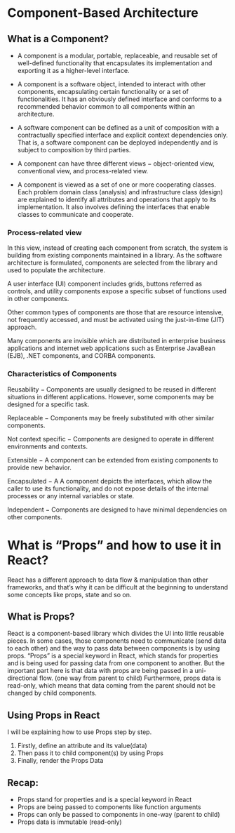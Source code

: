 # Component-Based Architecture
<!-- from online -->
## What is a Component?
- A component is a modular, portable, replaceable, and reusable set of well-defined functionality that encapsulates its implementation and exporting it as a higher-level interface.

- A component is a software object, intended to interact with other components, encapsulating certain functionality or a set of functionalities. It has an obviously defined interface and conforms to a recommended behavior common to all components within an architecture.

- A software component can be defined as a unit of composition with a contractually specified interface and explicit context dependencies only. That is, a software component can be deployed independently and is subject to composition by third parties.

- A component can have three different views − object-oriented view, conventional view, and process-related view.

- A component is viewed as a set of one or more cooperating classes. Each problem domain class (analysis) and infrastructure class (design) are explained to identify all attributes and operations that apply to its implementation. It also involves defining the interfaces that enable classes to communicate and cooperate.


### Process-related view

In this view, instead of creating each component from scratch, the system is building from existing components maintained in a library. As the software architecture is formulated, components are selected from the library and used to populate the architecture.

A user interface (UI) component includes grids, buttons referred as controls, and utility components expose a specific subset of functions used in other components.

Other common types of components are those that are resource intensive, not frequently accessed, and must be activated using the just-in-time (JIT) approach.

Many components are invisible which are distributed in enterprise business applications and internet web applications such as Enterprise JavaBean (EJB), .NET components, and CORBA components.


### Characteristics of Components
Reusability − Components are usually designed to be reused in different situations in different applications. However, some components may be designed for a specific task.

Replaceable − Components may be freely substituted with other similar components.

Not context specific − Components are designed to operate in different environments and contexts.

Extensible − A component can be extended from existing components to provide new behavior.

Encapsulated − A A component depicts the interfaces, which allow the caller to use its functionality, and do not expose details of the internal processes or any internal variables or state.

Independent − Components are designed to have minimal dependencies on other components.

# What is “Props” and how to use it in React?

React has a different approach to data flow & manipulation than other frameworks, and that’s why it can be difficult at the beginning to understand some concepts like props, state and so on.

## What is Props?
React is a component-based library which divides the UI into little reusable pieces. In some cases, those components need to communicate (send data to each other) and the way to pass data between components is by using props.
“Props” is a special keyword in React, which stands for properties and is being used for passing data from one component to another.
But the important part here is that data with props are being passed in a uni-directional flow. (one way from parent to child)
Furthermore, props data is read-only, which means that data coming from the parent should not be changed by child components.

## Using Props in React
I will be explaining how to use Props step by step.
1. Firstly, define an attribute and its value(data)
2. Then pass it to child component(s) by using Props
3. Finally, render the Props Data

## Recap:
* Props stand for properties and is a special keyword in React
* Props are being passed to components like function arguments
* Props can only be passed to components in one-way (parent to child)
* Props data is immutable (read-only)